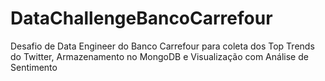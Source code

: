 # DataChallengeBancoCarrefour
Desafio de Data Engineer do Banco Carrefour para coleta dos Top Trends do Twitter, Armazenamento no MongoDB e Visualização com Análise de Sentimento

